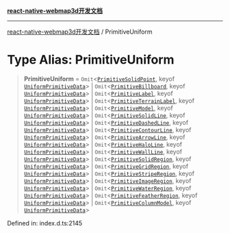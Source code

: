 [**react-native-webmap3d开发文档**](../README.md)

***

[react-native-webmap3d开发文档](../globals.md) / PrimitiveUniform

# Type Alias: PrimitiveUniform

> **PrimitiveUniform** = `Omit`\<[`PrimitiveSolidPoint`](../interfaces/PrimitiveSolidPoint.md), keyof [`UniformPrimitiveData`](../interfaces/UniformPrimitiveData.md)\> \| `Omit`\<[`PrimitiveBillboard`](../interfaces/PrimitiveBillboard.md), keyof [`UniformPrimitiveData`](../interfaces/UniformPrimitiveData.md)\> \| `Omit`\<[`PrimitiveLabel`](../interfaces/PrimitiveLabel.md), keyof [`UniformPrimitiveData`](../interfaces/UniformPrimitiveData.md)\> \| `Omit`\<[`PrimitiveTerrainLabel`](../interfaces/PrimitiveTerrainLabel.md), keyof [`UniformPrimitiveData`](../interfaces/UniformPrimitiveData.md)\> \| `Omit`\<[`PrimitiveModel`](../interfaces/PrimitiveModel.md), keyof [`UniformPrimitiveData`](../interfaces/UniformPrimitiveData.md)\> \| `Omit`\<[`PrimitiveSolidLine`](../interfaces/PrimitiveSolidLine.md), keyof [`UniformPrimitiveData`](../interfaces/UniformPrimitiveData.md)\> \| `Omit`\<[`PrimitiveDashedLine`](../interfaces/PrimitiveDashedLine.md), keyof [`UniformPrimitiveData`](../interfaces/UniformPrimitiveData.md)\> \| `Omit`\<[`PrimitiveContourLine`](../interfaces/PrimitiveContourLine.md), keyof [`UniformPrimitiveData`](../interfaces/UniformPrimitiveData.md)\> \| `Omit`\<[`PrimitiveArrowLine`](../interfaces/PrimitiveArrowLine.md), keyof [`UniformPrimitiveData`](../interfaces/UniformPrimitiveData.md)\> \| `Omit`\<[`PrimitiveHaloLine`](../interfaces/PrimitiveHaloLine.md), keyof [`UniformPrimitiveData`](../interfaces/UniformPrimitiveData.md)\> \| `Omit`\<[`PrimitiveWallLine`](../interfaces/PrimitiveWallLine.md), keyof [`UniformPrimitiveData`](../interfaces/UniformPrimitiveData.md)\> \| `Omit`\<[`PrimitiveSolidRegion`](../interfaces/PrimitiveSolidRegion.md), keyof [`UniformPrimitiveData`](../interfaces/UniformPrimitiveData.md)\> \| `Omit`\<[`PrimitiveGridRegion`](../interfaces/PrimitiveGridRegion.md), keyof [`UniformPrimitiveData`](../interfaces/UniformPrimitiveData.md)\> \| `Omit`\<[`PrimitiveStripeRegion`](../interfaces/PrimitiveStripeRegion.md), keyof [`UniformPrimitiveData`](../interfaces/UniformPrimitiveData.md)\> \| `Omit`\<[`PrimitiveImageRegion`](../interfaces/PrimitiveImageRegion.md), keyof [`UniformPrimitiveData`](../interfaces/UniformPrimitiveData.md)\> \| `Omit`\<[`PrimitiveWaterRegion`](../interfaces/PrimitiveWaterRegion.md), keyof [`UniformPrimitiveData`](../interfaces/UniformPrimitiveData.md)\> \| `Omit`\<[`PrimitiveFeatherRegion`](../interfaces/PrimitiveFeatherRegion.md), keyof [`UniformPrimitiveData`](../interfaces/UniformPrimitiveData.md)\> \| `Omit`\<[`PrimitiveColumnModel`](../interfaces/PrimitiveColumnModel.md), keyof [`UniformPrimitiveData`](../interfaces/UniformPrimitiveData.md)\>

Defined in: index.d.ts:2145
